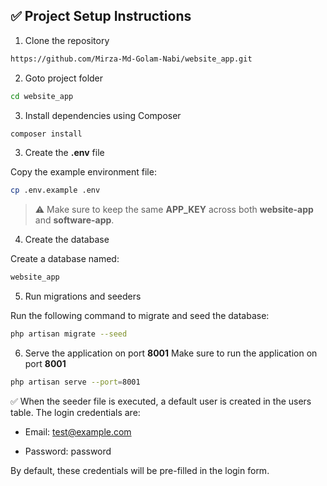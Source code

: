 ## ✅ Project Setup Instructions

1. Clone the repository

```sh
https://github.com/Mirza-Md-Golam-Nabi/website_app.git
```

2. Goto project folder

```sh
cd website_app
```

3. Install dependencies using Composer

```sh
composer install
```

3. Create the **.env** file

Copy the example environment file:

```sh
cp .env.example .env
```

> ⚠️ Make sure to keep the same **APP_KEY** across both **website-app** and **software-app**.

4. Create the database

Create a database named:

```sh
website_app
```

5. Run migrations and seeders

Run the following command to migrate and seed the database:

```sh
php artisan migrate --seed
```

6. Serve the application on port **8001**
   Make sure to run the application on port **8001**

```sh
php artisan serve --port=8001
```

✅ When the seeder file is executed, a default user is created in the users table.
The login credentials are:

-   Email: test@example.com

-   Password: password

By default, these credentials will be pre-filled in the login form.

